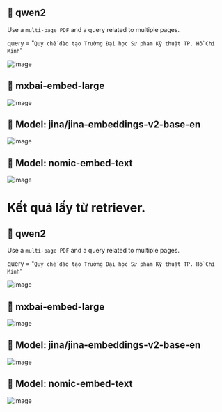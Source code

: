 ## :rocket:  qwen2
          
Use a `multi-page PDF` and a query related to multiple pages.

query = "`Quy chế đào tạo Trường Đại học Sư phạm Kỹ thuật TP. Hồ Chí Minh`"

![image](https://github.com/user-attachments/assets/1ce980b6-8983-4c65-a8bc-182232c56ec6)

## :rocket:  mxbai-embed-large

![image](https://github.com/user-attachments/assets/a11c176e-8655-486b-b9c0-f6259ac01f64)


## :rocket:  Model: jina/jina-embeddings-v2-base-en

![image](https://github.com/user-attachments/assets/1f5b0423-a62e-4a7f-97f3-86fdb14d8a00)


## :rocket:  Model:  nomic-embed-text

![image](https://github.com/user-attachments/assets/f2bf1704-6526-4b61-94c2-8d1832d1dd91)

# Kết quả lấy từ retriever.

## :rocket:  qwen2
          
Use a `multi-page PDF` and a query related to multiple pages.

query = "`Quy chế đào tạo Trường Đại học Sư phạm Kỹ thuật TP. Hồ Chí Minh`"

![image](https://github.com/user-attachments/assets/1871f4bb-8e8f-4d12-b04a-08cac66cbcc6)


## :rocket:  mxbai-embed-large

![image](https://github.com/user-attachments/assets/e6ea735f-6691-4c93-9533-ed2701e7b32a)



## :rocket:  Model: jina/jina-embeddings-v2-base-en

![image](https://github.com/user-attachments/assets/4722fde2-e104-4fb6-92b8-c3cacc77f141)



## :rocket:  Model:  nomic-embed-text

![image](https://github.com/user-attachments/assets/6833063a-d2aa-45bb-aa84-51d62a80b85f)


